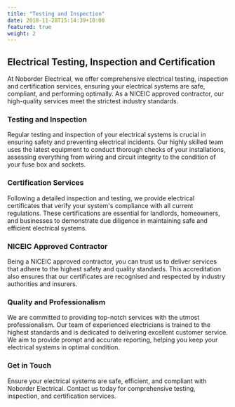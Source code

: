 ```yaml
---
title: "Testing and Inspection"
date: 2018-11-28T15:14:39+10:00
featured: true
weight: 2
---
```


## Electrical Testing, Inspection and Certification

At Noborder Electrical, we offer comprehensive electrical testing, inspection and certification services, ensuring your electrical systems are safe, compliant, and performing optimally. As a NICEIC approved contractor, our high-quality services meet the strictest industry standards.

### Testing and Inspection

Regular testing and inspection of your electrical systems is crucial in ensuring safety and preventing electrical incidents. Our highly skilled team uses the latest equipment to conduct thorough checks of your installations, assessing everything from wiring and circuit integrity to the condition of your fuse box and sockets.

### Certification Services

Following a detailed inspection and testing, we provide electrical certificates that verify your system's compliance with all current regulations. These certifications are essential for landlords, homeowners, and businesses to demonstrate due diligence in maintaining safe and efficient electrical systems.

### NICEIC Approved Contractor

Being a NICEIC approved contractor, you can trust us to deliver services that adhere to the highest safety and quality standards. This accreditation also ensures that our certificates are recognised and respected by industry authorities and insurers.

### Quality and Professionalism

We are committed to providing top-notch services with the utmost professionalism. Our team of experienced electricians is trained to the highest standards and is dedicated to delivering excellent customer service. We aim to provide prompt and accurate reporting, helping you keep your electrical systems in optimal condition.

### Get in Touch

Ensure your electrical systems are safe, efficient, and compliant with Noborder Electrical. Contact us today for comprehensive testing, inspection, and certification services.